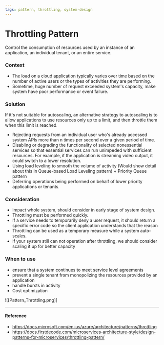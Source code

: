 ```yaml
---
tags: pattern, throttling, system-design
---
```


# Throttling Pattern

Control the consumption of resources used by an instance of an application, an individual tenant, or an entire service.

### Context 
 - The load on a cloud application typically varies over time based on the number of active users or the types of activities they are performing.
 - Sometime, huge number of request exceeded system's capacity, make system have poor performance or event failure.

### Solution
 If it's not suitable for autoscaling, an alternative strategy to autoscaling is to allow applications to use resources only up to a limit, and then throttle them when this limit is reached.

 - Rejecting requests from an individual user who's already accessed system APIs more than n times per second over a given period of time.
 - Disabling or degrading the functionality of selected nonessential services so that essential services can run unimpeded with sufficient resources. For example, if the application is streaming video output, it could switch to a lower resolution.
 - Using load leveling to smooth the volume of activity (Would show detail about this in  Queue-based Load Leveling pattern) + Priority Queue pattern
 - Deferring operations being performed on behalf of lower priority applications or tenants.

### Consideration
 - Impact whole system, should consider in early stage of system design.
 - Throttling must be performed quickly.
 - If a service needs to temporarily deny a user request, it should return a specific error code so the client application understands that the reason
 - Throttling can be used as a temporary measure while a system auto-scales.
 - If your system still can not operation after throttling, we should consider scaling it up for better capacity

### When to use
 - ensure that a system continues to meet service level agreements
 - prevent a single tenant from monopolizing the resources provided by an application
 - handle bursts in activity
 - Cost optimization

![[Pattern_Throttling.png]]

---

#### Reference

 - https://docs.microsoft.com/en-us/azure/architecture/patterns/throttling
 - https://docs.firstdecode.com/microservices-architecture-style/design-patterns-for-microservices/throttling-pattern/